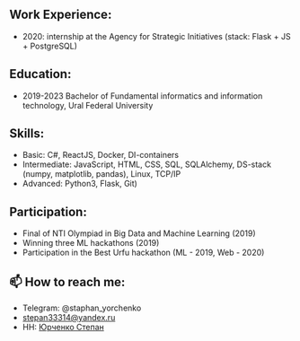 ## Work Experience:
  - 2020: internship at the Agency for Strategic Initiatives (stack: Flask + JS + PostgreSQL)

## Education:
 - 2019-2023 Bachelor of Fundamental informatics and information technology, Ural Federal University
 
## Skills:
  - Basic: C#, ReactJS, Docker, DI-containers
  - Intermediate: JavaScript, HTML, CSS, SQL, SQLAlchemy, DS-stack (numpy, matplotlib, pandas), Linux, TCP/IP
  - Advanced: Python3, Flask, Git)
  
## Participation:
  - Final of NTI Olympiad in Big Data and Machine Learning (2019)
  - Winning three ML hackathons (2019)
  - Participation in the Best Urfu hackathon (ML - 2019, Web - 2020)
      
## 📫 How to reach me:
  - Telegram: @staphan_yorchenko
  - stepan33314@yandex.ru
  - HH: [ Юрченко  Степан ](https://ekaterinburg.hh.ru/resume/c5dd9cd5ff082b424c0039ed1f5a6438675548#key-skills)
